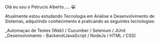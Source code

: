 Olá eu sou o Petrucio Alberto..... 😀

Atualmente estou estudando Tecnologia em Análise e Desenvolvimento de Sistemas, adquirindo conhecimento e praticando as seguintes tecnologias:

_Automaçao de Testes (Web) / Cucumber / Selenium / JUnit
_Desenvolvimento - Backend(JavaScript / NodeJs /  HTML / CSS)




